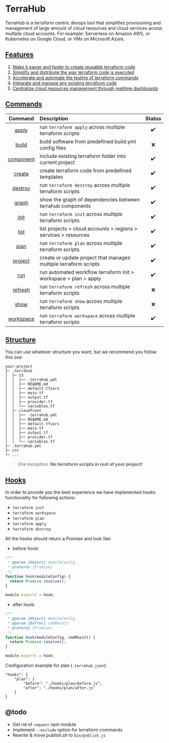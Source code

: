 # TerraHub

TerraHub is a terraform centric devops tool that simplifies provisioning
and management of large amount of cloud resources and cloud services
across multiple cloud accounts. For example: Serverless on Amazon AWS,
or Kubernetes on Google Cloud, or VMs on Microsoft Azure.


## [Features](docs/features.md)

1. [Make it easier and faster to create reusable terraform code](docs/features.md#1-make-it-easier-and-faster-to-create-reusable-terraform-code)
2. [Simplify and distribute the way terraform code is executed](docs/features.md#2-simplify-and-distribute-the-way-terraform-code-is-executed)
3. [Accelerate and automate the testing of terraform commands](docs/features.md#3-accelerate-and-automate-the-testing-of-terraform-commands)
4. [Integrate and manage any existing terraform code](docs/features.md#4-integrate-and-manage-any-existing-terraform-code)
5. [Centralize cloud resources management through realtime dashboards](docs/features.md#5-centralize-cloud-resources-management-through-realtime-dashboards)


## [Commands](docs/commands.md)

| Command | Description | Status |
| :---:   | :---        | :---:  |
| [apply](docs/commands/apply.md) | run `terraform apply` across multiple terraform scripts | :heavy_check_mark: |
| [build](docs/commands/build.md) | build software from predefined build.yml config files | :x: |
| [component](docs/commands/component.md) | include existing terraform folder into current project | :heavy_check_mark: |
| [create](docs/commands/create.md) | create terraform code from predefined templates | :heavy_check_mark: |
| [destroy](docs/commands/destroy.md) | run `terraform destroy` across multiple terraform scripts | :heavy_check_mark: |
| [graph](docs/commands/graph.md) | show the graph of dependencies between terrahub components | :heavy_check_mark: |
| [init](docs/commands/init.md) | run `terraform init` across multiple terraform scripts | :heavy_check_mark: |
| [list](docs/commands/list.md) | list projects > cloud accounts > regions > services > resources | :heavy_check_mark: |
| [plan](docs/commands/plan.md) | run `terraform plan` across multiple terraform scripts | :heavy_check_mark: |
| [project](docs/commands/project.md) | create or update project that manages multiple terraform scripts | :heavy_check_mark: |
| [run](docs/commands/run.md) | run automated workflow terraform init > workspace > plan > apply | :heavy_check_mark: |
| [refresh](docs/commands/refresh.md) | run `terraform refresh` across multiple terraform scripts | :x: |
| [show](docs/commands/show.md) | run `terraform show` across multiple terraform scripts | :x: |
| [workspace](docs/commands/workspace.md) | run `terraform workspace` across multiple terraform scripts | :heavy_check_mark: |


## [Structure](docs/structure.md)

You can use whatever structure you want, but we recommend you follow this one: 

```text
your-project
├─ .terrahub
│  ├─ s3
│  │  ├── .terrahub.yml
│  │  ├── README.md
│  │  ├── default.tfvars
│  │  ├── main.tf
│  │  ├── output.tf
│  │  ├── provider.tf
│  │  └── variables.tf
│  ├─ cloudfront
│  │  ├── .terrahub.yml
│  │  ├── README.md
│  │  ├── default.tfvars
│  │  ├── main.tf
│  │  ├── output.tf
│  │  ├── provider.tf
│  │  └── variables.tf
├─ .terrahub.yml
├─ src
└─ ...
```

> One exception: **No terraform scripts in root of your project!**


## [Hooks](docs/hooks.md)

In order to provide you the best experience we have implemented hooks functionality for following actions: 

* `terraform init`
* `terraform workspace`
* `terraform plan`
* `terraform apply`
* `terraform destroy`

All the hooks should return a Promise and look like: 

* before hook:

```javascript
/**
 * @param {Object} moduleConfig
 * @returns {Promise}
 */
function hook(moduleConfig) {
  return Promise.resolve();
}

module.exports = hook;
```

* after hook:

```javascript
/**
 * @param {Object} moduleConfig
 * @param {Buffer} cmdResult
 * @returns {Promise}
 */
function hook(moduleConfig, cmdResult) {
  return Promise.resolve();
}

module.exports = hook;
```

Configuration example for plan (`.terrahub.json`):

```text
"hooks": {
    "plan": {
        "before": "./hooks/plan/before.js",
        "after": "./hooks/plan/after.js"
    }
}
```


## @todo

- Get rid of `request` npm module 
- Implement `--exclude` option for terraform commands
- Rewrite & move publish.sh to `bin/publish.js`
